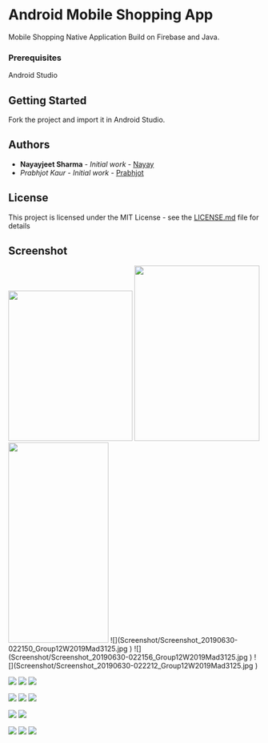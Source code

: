 # Android Mobile Shopping App

Mobile Shopping Native Application Build on Firebase and Java.

### Prerequisites

Android Studio

## Getting Started

Fork the project and import it in Android Studio.


## Authors

* **Nayayjeet Sharma** - *Initial work* - [Nayay](https://github.com/Nayay)
* *Prabhjot Kaur* - *Initial work* - [Prabhjot](https://github.com/Prabhjot143)

## License

This project is licensed under the MIT License - see the [LICENSE.md](LICENSE.md) file for details

## Screenshot

<img src="https://github.com/Nayay/AndroidShoppingApplication/blob/master/Screenshot/Screenshot_20190630-022150_Group12W2019Mad3125.jpg" height="300" width="248">
<img src="https://github.com/Nayay/AndroidShoppingApplication/blob/master/Screenshot/Screenshot_20190630-022156_Group12W2019Mad3125.jpg" height="350" width="250">
<img src="https://github.com/Nayay/AndroidShoppingApplication/blob/master/Screenshot/Screenshot_20190630-022212_Group12W2019Mad3125.jpg" height="400" width="200">
![](Screenshot/Screenshot_20190630-022150_Group12W2019Mad3125.jpg  )
![](Screenshot/Screenshot_20190630-022156_Group12W2019Mad3125.jpg ) 
![](Screenshot/Screenshot_20190630-022212_Group12W2019Mad3125.jpg ) 


![](Screenshot/Screenshot_20190630-022758_Group12W2019Mad3125.jpg)
![](Screenshot/Screenshot_20190630-022921_Group12W2019Mad3125.jpg) 
![](Screenshot/Screenshot_20190630-022936_Group12W2019Mad3125.jpg) 

![](Screenshot/Screenshot_20190630-022947_Group12W2019Mad3125.jpg) 
![](Screenshot/Screenshot_20190630-022952_Group12W2019Mad3125.jpg) 
![](Screenshot/Screenshot_20190630-023009_Group12W2019Mad3125.jpg)

![](Screenshot/Screenshot_20190630-023048_Group12W2019Mad3125.jpg) 
![](Screenshot/Screenshot_20190630-023055_Group12W2019Mad3125.jpg) 

![](Screenshot/Screenshot_20190630-022222_Group12W2019Mad3125.jpg) 
![](Screenshot/Screenshot_20190630-022532_Group12W2019Mad3125.jpg) 
![](Screenshot/Screenshot_20190630-022537_Group12W2019Mad3125.jpg) 
